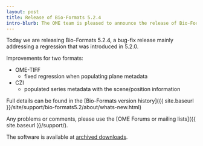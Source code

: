 ```yaml
---
layout: post
title: Release of Bio-Formats 5.2.4
intro-blurb: The OME team is pleased to announce the release of Bio-Formats 5.2.4
---
```

Today we are releasing Bio-Formats 5.2.4, a bug-fix release mainly addressing
a regression that was introduced in 5.2.0.

Improvements for two formats:

*  OME-TIFF
    *  fixed regression when populating plane metadata
*  CZI
    *  populated series metadata with the scene/position information

Full details can be found in the [Bio-Formats version history]({{ site.baseurl }}/site/support/bio-formats5.2/about/whats-new.html)

Any problems or comments, please use the
[OME Forums or mailing lists]({{ site.baseurl }}/support/).

The software is available at 
[archived downloads](https://downloads.openmicroscopy.org/bio-formats/5.2.4).
